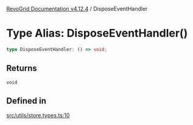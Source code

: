 [RevoGrid Documentation v4.12.4](README.md) / DisposeEventHandler

# Type Alias: DisposeEventHandler()

```ts
type DisposeEventHandler: () => void;
```

## Returns

`void`

## Defined in

[src/utils/store.types.ts:10](https://github.com/revolist/revogrid/blob/648f56ecfc5430eb0184373ea33dd565a6a33bb9/src/utils/store.types.ts#L10)

